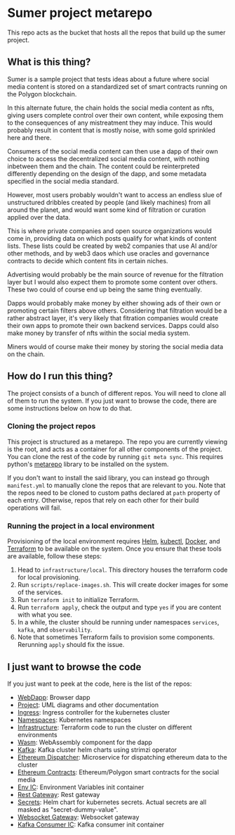 # Sumer project metarepo

This repo acts as the bucket that hosts all the repos that build up the sumer project. 

## What is this thing?

Sumer is a sample project that tests ideas about a future where social media content is stored on a standardized set of smart contracts running on the Polygon blockchain.

In this alternate future, the chain holds the social media content as nfts, giving users complete control over their own content, while exposing them to the consequences of any mistreatment they may induce. This would probably result in content that is mostly noise, with some gold sprinkled here and there.

Consumers of the social media content can then use a dapp of their own choice to access the decentralized social media content, with nothing inbetween them and the chain. The content could be reinterpreted differently depending on the design of the dapp, and some metadata specified in the social media standard.

However, most users probably wouldn't want to access an endless slue of unstructured dribbles created by people (and likely machines) from all around the planet, and would want some kind of filtration or curation applied over the data.

This is where private companies and open source organizations would come in, providing data on which posts qualify for what kinds of content lists. These lists could be created by web2 companies that use AI and/or other methods, and by web3 daos which use oracles and governance contracts to decide which content fits in certain niches. 

Advertising would probably be the main source of revenue for the filtration layer but I would also expect them to promote some content over others. These two could of course end up being the same thing eventually. 

Dapps would probably make money by either showing ads of their own or promoting certain filters above others. Considering that filtration would be a rather abstract layer, it's very likely that fitration companies would create their own apps to promote their own backend services. Dapps could also make money by transfer of nfts within the social media system.

Miners would of course make their money by storing the social media data on the chain.

## How do I run this thing?

The project consists of a bunch of different repos. You will need to clone all of them to run the system. If you just want to browse the code, there are some instructions below on how to do that.

### Cloning the project repos

This project is structured as a metarepo. The repo you are currently viewing is the root, and acts as a container for all other components of the project. You can clone the rest of the code by running `git meta sync`. This requires python's [metarepo](https://pypi.org/project/metarepo/) library to be installed on the system. 

If you don't want to install the said library, you can instead go through `manifest.yml` to manually clone the repos that are relevant to you. Note that the repos need to be cloned to custom paths declared at `path` property of each entry. Otherwise, repos that rely on each other for their build operations will fail.

### Running the project in a local environment

Provisioning of the local environment requires [Helm](https://helm.sh/), [kubectl](https://kubernetes.io/), [Docker](https://www.docker.com/), and [Terraform](https://www.terraform.io/) to be available on the system. Once you ensure that these tools are available, follow these steps: 
1. Head to `infrastructure/local`. This directory houses the terraform code for local provisioning.
1. Run `scripts/replace-images.sh`. This will create docker images for some of the services.
1. Run `terraform init` to initialize Terraform.
1. Run `terraform apply`, check the output and type `yes` if you are content with what you see.
1. In a while, the cluster should be running under namespaces `services`, `kafka`, and `observability`.
1. Note that sometimes Terraform fails to provision some components. Rerunning `apply` should fix the issue.

## I just want to browse the code

If you just want to peek at the code, here is the list of the repos:

* [WebDapp](https://github.com/utkusarioglu/sumer-web-dapp): Browser dapp
* [Project](https://github.com/utkusarioglu/sumer-project): UML diagrams and other documentation
* [Ingress](https://github.com/utkusarioglu/sumer-ingress): Ingress controller for the kubernetes cluster
* [Namespaces](https://github.com/utkusarioglu/sumer-namespaces): Kubernetes namespaces
* [Infrastructure](https://github.com/utkusarioglu/sumer-infrastructure): Terraform code to run the cluster on different environments
* [Wasm](https://github.com/utkusarioglu/sumer-wasm): WebAssembly component for the dapp
* [Kafka](https://github.com/utkusarioglu/sumer-kafka): Kafka cluster helm charts using strimzi operator
* [Ethereum Dispatcher](https://github.com/utkusarioglu/sumer-ethereum-dispatcher): Microservice for dispatching ethereum data to the cluster
* [Ethereum Contracts](https://github.com/utkusarioglu/sumer-ethereum-contracts): Ethereum/Polygon smart contracts for the social media
* [Env IC](https://github.com/utkusarioglu/sumer-env-ic): Environment Variables init container
* [Rest Gateway](https://github.com/utkusarioglu/sumer-rest-gateway): Rest gateway
* [Secrets](https://github.com/utkusarioglu/sumer-secrets): Helm chart for kubernetes secrets. Actual secrets are all masked as "secret-dummy-value".
* [Websocket Gateway](https://github.com/utkusarioglu/sumer-websocket-gateway): Websocket gateway
* [Kafka Consumer IC](https://github.com/utkusarioglu/sumer-kafka-consumer-ic): Kafka consumer init container
